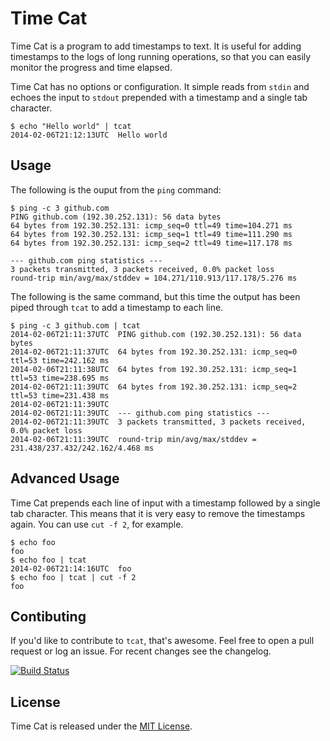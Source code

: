 # Time Cat
Time Cat is a program to add timestamps to text. It is useful for adding timestamps to the logs of long running operations, so that you can easily monitor the progress and time elapsed.

Time Cat has no options or configuration. It simple reads from `stdin` and echoes the input to `stdout` prepended with a timestamp and a single tab character.

```
$ echo "Hello world" | tcat
2014-02-06T21:12:13UTC  Hello world
```

## Usage
The following is the ouput from the `ping` command: 
```
$ ping -c 3 github.com
PING github.com (192.30.252.131): 56 data bytes
64 bytes from 192.30.252.131: icmp_seq=0 ttl=49 time=104.271 ms
64 bytes from 192.30.252.131: icmp_seq=1 ttl=49 time=111.290 ms
64 bytes from 192.30.252.131: icmp_seq=2 ttl=49 time=117.178 ms

--- github.com ping statistics ---
3 packets transmitted, 3 packets received, 0.0% packet loss
round-trip min/avg/max/stddev = 104.271/110.913/117.178/5.276 ms
```
The following is the same command, but this time the output has been piped through `tcat` to add a timestamp to each line.
```
$ ping -c 3 github.com | tcat
2014-02-06T21:11:37UTC  PING github.com (192.30.252.131): 56 data bytes
2014-02-06T21:11:37UTC  64 bytes from 192.30.252.131: icmp_seq=0 ttl=53 time=242.162 ms
2014-02-06T21:11:38UTC  64 bytes from 192.30.252.131: icmp_seq=1 ttl=53 time=238.695 ms
2014-02-06T21:11:39UTC  64 bytes from 192.30.252.131: icmp_seq=2 ttl=53 time=231.438 ms
2014-02-06T21:11:39UTC
2014-02-06T21:11:39UTC  --- github.com ping statistics ---
2014-02-06T21:11:39UTC  3 packets transmitted, 3 packets received, 0.0% packet loss
2014-02-06T21:11:39UTC  round-trip min/avg/max/stddev = 231.438/237.432/242.162/4.468 ms
```

## Advanced Usage
Time Cat prepends each line of input with a timestamp followed by a single tab character. This means that it is very easy to remove the timestamps again. You can use `cut -f 2`, for example.
```
$ echo foo
foo
$ echo foo | tcat
2014-02-06T21:14:16UTC  foo
$ echo foo | tcat | cut -f 2
foo
```

## Contibuting
If you'd like to contribute to `tcat`, that's awesome. Feel free to open a pull request or log an issue. For recent changes see the changelog.

[![Build Status](https://travis-ci.org/marcomorain/tcat.png?branch=master)](https://travis-ci.org/marcomorain/tcat)

## License
Time Cat is released under the [MIT License](http://www.opensource.org/licenses/MIT).